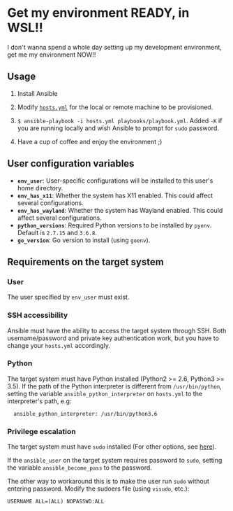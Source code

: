 # Get my environment READY, in WSL!!

I don't wanna spend a whole day setting up my development environment,
get me my environment NOW!!

## Usage

1. Install Ansible

2. Modify [`hosts.yml`](./hosts.yml) for the local or remote machine to be provisioned.

3. `$ ansible-playbook -i hosts.yml playbooks/playbook.yml`. Added `-K` if you
are running locally and wish Ansible to prompt for `sudo` password.

4. Have a cup of coffee and enjoy the environment ;)

## User configuration variables

* **`env_user`**: User-specific configurations will be installed to this user's home directory.
* **`env_has_x11`**: Whether the system has X11 enabled. This could affect several configurations.
* **`env_has_wayland`**: Whether the system has Wayland enabled. This could affect several configurations.
* **`python_versions`**: Required Python versions to be installed by `pyenv`.
  Default is `2.7.15` and `3.6.8`.
* **`go_version`**: Go version to install (using `goenv`).

## Requirements on the target system

### User

The user specified by `env_user` must exist.

### SSH accessibility

Ansible must have the ability to access the target system through SSH.
Both username/password and private key authentication work, but you have to change your `hosts.yml` accordingly.

### Python

The target system must have Python installed (Python2 >= 2.6, Python3 >= 3.5).
If the path of the Python interpreter is different from `/usr/bin/python`,
setting the variable `ansible_python_interpreter` on `hosts.yml` to the interpreter's path, e.g:
```
  ansible_python_interpreter: /usr/bin/python3.6
```

### Privilege escalation

The target system must have `sudo` installed (For other options, see
[here](https://docs.ansible.com/ansible/latest/user_guide/become.html#becoming-an-unprivileged-user)).

If the `ansible_user` on the target system requires password to `sudo`,
setting the variable `ansible_become_pass` to the password.

The other way to workaround this is to make the user run `sudo` without entering password.
Modify the sudoers file (using `visudo`, etc.):
```
USERNAME ALL=(ALL) NOPASSWD:ALL
```
